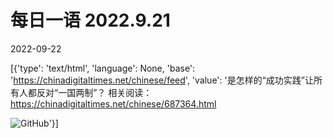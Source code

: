 # 每日一语 2022.9.21

2022-09-22

[{'type': 'text/html', 'language': None, 'base': 'https://chinadigitaltimes.net/chinese/feed', 'value': '是怎样的“成功实践”让所有人都反对“一国两制”？  相关阅读：https://chinadigitaltimes.net/chinese/687364.html

![GitHub](https://chinadigitaltimes.net/chinese/files/2022/09/2022.9.21.2.jpg)'}]